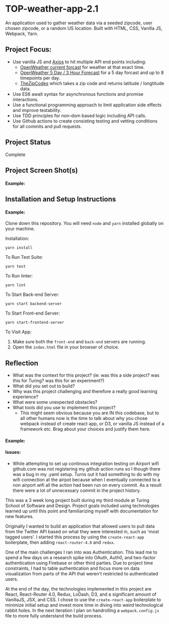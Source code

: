 # TOP-weather-app-2.1

An application used to gather weather data via a seeded zipcode, user chosen zipcode, or a random US location. Built with HTML, CSS, Vanilla JS, Webpack, Yarn.

## Project Focus:

- Use vanilla JS and [Axios](https://www.npmjs.com/package/axios) to hit multiple API end points including:
  - [OpenWeather current forcast](https://openweathermap.org/current) for weather at that exact time.
  - [OpenWeather 5 Day / 3 Hour Forecast](https://openweathermap.org/api/hourly-forecast) for a 5 day forcast and up to 8 timepoints per day.
  - [TheZipCodes](https://www.thezipcodes.com/) which takes a zip code and returns latitude / longtitude data.
- Use ES6 await syntax for asynchronous functions and promise interactions.
- Use a functional programming approach to limit application side effects and improve testability.
- Use TDD principles for non-dom based logic including API calls.
- Use Github actions to create consisting testing and vetting conditions for all commits and pull requests.

## Project Status

Complete

## Project Screen Shot(s)

#### Example:

## Installation and Setup Instructions

#### Example:

Clone down this repository. You will need `node` and `yarn` installed globally on your machine.

Installation:

`yarn install`

To Run Test Suite:

`yarn test`

To Run linter:

`yarn lint`

To Start Back-end Server:

`yarn start backend-server`

To Start Front-end Server:

`yarn start-frontend-server`

To Visit App:

1. Make sure both the `front-end` and `back-end` servers are running.
2. Open the `index.html` file in your browser of choice.

## Reflection

- What was the context for this project? (ie: was this a side project? was this for Turing? was this for an experiment?)
- What did you set out to build?
- Why was this project challenging and therefore a really good learning experience?
- What were some unexpected obstacles?
- What tools did you use to implement this project?
  - This might seem obvious because you are IN this codebase, but to all other humans now is the time to talk about why you chose webpack instead of create react app, or D3, or vanilla JS instead of a framework etc. Brag about your choices and justify them here.

#### Example:

#### Issues:

- While attempting to set up continous integration testing on Airport wifi github.com was not registering my github action runs so I though there was a bug in my .yaml setup. Turns out it had something to do with my wifi connection at the airpot because when I eventually connected to a non airport wifi all the action had been run on every commit. As a result there were a lot of unnecessary commit in the project history.

This was a 3 week long project built during my third module at Turing School of Software and Design. Project goals included using technologies learned up until this point and familiarizing myself with documentation for new features.

Originally I wanted to build an application that allowed users to pull data from the Twitter API based on what they were interested in, such as 'most tagged users'. I started this process by using the `create-react-app` boilerplate, then adding `react-router-4.0` and `redux`.

One of the main challenges I ran into was Authentication. This lead me to spend a few days on a research spike into OAuth, Auth0, and two-factor authentication using Firebase or other third parties. Due to project time constraints, I had to table authentication and focus more on data visualization from parts of the API that weren't restricted to authenticated users.

At the end of the day, the technologies implemented in this project are React, React-Router 4.0, Redux, LoDash, D3, and a significant amount of VanillaJS, JSX, and CSS. I chose to use the `create-react-app` boilerplate to minimize initial setup and invest more time in diving into weird technological rabbit holes. In the next iteration I plan on handrolling a `webpack.config.js` file to more fully understand the build process.
